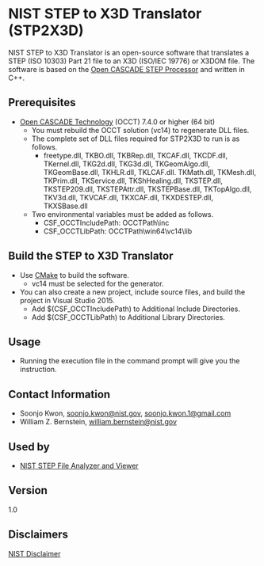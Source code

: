 # NIST STEP to X3D Translator (STP2X3D)
NIST STEP to X3D Translator is an open-source software that translates a STEP (ISO 10303) Part 21 file to an X3D (ISO/IEC 19776) or X3DOM file.
The software is based on the [Open CASCADE STEP Processor](https://dev.opencascade.org/doc/overview/html/occt_user_guides__step.html) and written in C++.
## Prerequisites
- [Open CASCADE Technology](https://www.opencascade.com/content/latest-release) (OCCT) 7.4.0 or higher (64 bit)
  - You must rebuild the OCCT solution (vc14) to regenerate DLL files.
  - The complete set of DLL files required for STP2X3D to run is as follows.
    - freetype.dll, TKBO.dll, TKBRep.dll, TKCAF.dll, TKCDF.dll, TKernel.dll, TKG2d.dll, TKG3d.dll, TKGeomAlgo.dll, TKGeomBase.dll, TKHLR.dll, TKLCAF.dll. TKMath.dll, TKMesh.dll, TKPrim.dll, TKService.dll, TKShHealing.dll, TKSTEP.dll, TKSTEP209.dll, TKSTEPAttr.dll, TKSTEPBase.dll, TKTopAlgo.dll, TKV3d.dll, TKVCAF.dll, TKXCAF.dll, TKXDESTEP.dll, TKXSBase.dll
  - Two environmental variables must be added as follows.
    - CSF_OCCTIncludePath: OCCTPath\inc
    - CSF_OCCTLibPath: OCCTPath\win64\vc14\lib
## Build the STEP to X3D Translator
- Use [CMake](https://cmake.org/) to build the software.
  - vc14 must be selected for the generator.
- You can also create a new project, include source files, and build the project in Visual Studio 2015.
  - Add $(CSF_OCCTIncludePath) to Additional Include Directories.
  - Add $(CSF_OCCTLibPath) to Additional Library Directories.
## Usage
- Running the execution file in the command prompt will give you the instruction.
## Contact Information
- Soonjo Kwon, soonjo.kwon@nist.gov, soonjo.kwon.1@gmail.com
- William Z. Bernstein, william.bernstein@nist.gov
## Used by
- [NIST STEP File Analyzer and Viewer](https://www.nist.gov/services-resources/software/step-file-analyzer-and-viewer)
## Version
1.0
## Disclaimers
[NIST Disclaimer](https://www.nist.gov/disclaimer)

